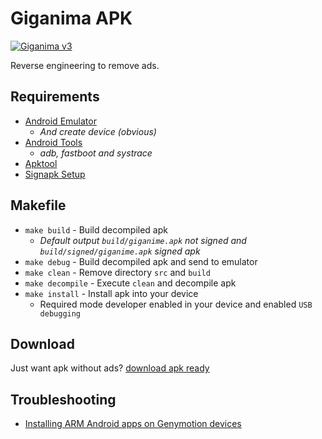 # Giganima APK

[![Giganima v3](https://img.shields.io/badge/Giganima-v3-green.svg)](https://play.google.com/store/apps/details?id=br.com.giganoapp.gaganima)

Reverse engineering to remove ads.

## Requirements

* [Android Emulator](https://www.genymotion.com/)
  * _And create device (obvious)_
* [Android Tools](http://tools.android.com/)
  * _adb, fastboot and systrace_
* [Apktool](https://ibotpeaches.github.io/Apktool/)
* [Signapk Setup](https://gist.github.com/Placidina/e362dacb8ce5623ab10a436f8c3e3bba)

## Makefile

* `make build` - Build decompiled apk
  * _Default output `build/giganime.apk` not signed and `build/signed/giganime.apk` signed apk_
* `make debug` - Build decompiled apk and send to emulator
* `make clean` - Remove directory `src` and `build`
* `make decompile` - Execute `clean` and decompile apk
* `make install` - Install apk into your device
  * Required mode developer enabled in your device and enabled `USB debugging`

## Download

Just want apk without ads? [download apk ready](https://github.com/Placidina/giganima-apk/releases)

## Troubleshooting

* [Installing ARM Android apps on Genymotion devices](https://pentester.land/tips-n-tricks/2018/10/19/installing-arm-android-apps-on-genymotion-devices.html)
